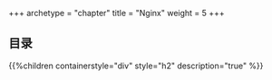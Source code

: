 +++
archetype = "chapter"
title = "Nginx"
weight = 5
+++

## 目录
{{%children containerstyle="div" style="h2" description="true" %}}

